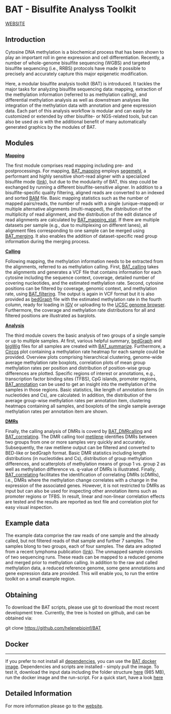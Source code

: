 # BAT - Bisulfite Analyss Toolkit

[WEBSITE](http://www.bioinf.uni-leipzig.de/Software/BAT/)

## Introduction

Cytosine DNA methylation is a biochemical process that has been shown
to play an important roll in gene expression and cell
differentiation. Recently, a number of whole-genome bisulfite
sequencing (WGBS) and targeted bisulfite sequencing (i.e., RRBS)
protocols have made it possible to precisely and accurately capture
this major epigenetic modification.

Here, a modular bisulfite analysis toolkit (BAT) is introduced. It
tackles the major tasks for analyzing bisulfite sequencing data:
mapping, extraction of the methylation information (referred to as
methylation calling), and differential methylation analysis as well as
downstream analyses like integration of the methylation data with
annotation and gene expression data. Each part of this analysis
workflow is modular and can easily be customized or extended by other
bisulfite- or NGS-related tools, but can also be used *as is* with the
additional benefit of many automatically generated graphics by the
modules of BAT.


## Modules
[**Mapping**](http://www.bioinf.uni-leipzig.de/Software/BAT/mapping)

The first module comprises read mapping including pre- and
postprocessings. For mapping, [BAT_mapping](http://www.bioinf.uni-leipzig.de/Software/BAT/mapping.md#mapping)
employs
[segemehl](http://www.bioinf.uni-leipzig.de/Software/segemehl/), a
performant and highly sensitive short-read aligner with a specialized
bisulfite mode
([link](http://bioinformatics.oxfordjournals.org/content/28/13/1698.long)),
but due to the modularity of BAT, this step could be exchanged by
running a different bisulfite-sensitive aligner. In addition to a
bisulfite-specific quality filtering, aligned reads are converted to
an indexed and sorted
[BAM](https://samtools.github.io/hts-specs/SAMv1.pdf) file. Basic
mapping statistics such as the number of mapped pairs/reads, the
number of reads with a single (unique-mapped) or multiple alternative
alignments (multi-mapped), the distribution of the multiplicity of
read alignment, and the distribution of the edit distance of read
alignments are calculated by
[BAT_mapping_stat](http://www.bioinf.uni-leipzig.de/Software/BAT/mapping.md#statistics). If there are multiple
datasets per sample (e.g., due to multiplexing on different lanes),
all alignment files corresponding to one sample can be merged using
[BAT_merging](http://www.bioinf.uni-leipzig.de/Software/BAT/mapping.md#merging). It also enables the addition of
dataset-specific read group information during the merging process.

[**Calling**](http://www.bioinf.uni-leipzig.de/Software/BAT/calling)

Following mapping, the methylation information needs to be extracted
from the alignments, referred to as methylation calling. First,
[BAT_calling](http://www.bioinf.uni-leipzig.de/Software/BAT/calling.md#calling) takes the alignments and generates
a VCF file that contains information for each cytosine including the
sequence context, coverage, detailed number of covering nucleotides,
and the estimated methylation rate.  Second, cytosine positions can be
filtered by coverage, genomic context, and methylation rate, using
[BAT_filtering](http://www.bioinf.uni-leipzig.de/Software/BAT/calling.md#filtering). The output is again in VCF
format but it is also provided as
[bedGraph](http://genome.ucsc.edu/FAQ/FAQformat.html#format1.8) file
with the estimated methylation rate in the fourth column, ready for
loading in [IGV](https://www.broadinstitute.org/igv/) or uploading to
the [UCSC genome browser](https://genome.ucsc.edu). Furthermore, the
coverage and methylation rate distributions for all and filtered
positions are illustrated as barplots.

[**Analysis**](http://www.bioinf.uni-leipzig.de/Software/BAT/analysis)

The third module covers the basic analysis of two
groups of a single sample or up to multiple samples. At first, various
helpful summary,
[bedGraph](http://genome.ucsc.edu/FAQ/FAQformat.html#format1.8) and
[bigWig](https://genome.ucsc.edu/goldenpath/help/bigWig.html) files
for all samples are created with
[BAT_summarize](http://www.bioinf.uni-leipzig.de/Software/BAT/analysis.md#summarize). Furthermore, a
[Circos](http://circos.ca) plot containing a methylation rate heatmap
for each sample could be provided. Overview plots comprising
hierarchical clustering, genome-wide average methylation rate
boxplots, correlation plots of mean group methylation rates per
position and distribution of position-wise group differences are
plotted.  Specific regions of interest or annotations, e.g.,
transcription factor binding sites (TFBS), CpG islands, promoter
regions, [BAT_annotation](http://www.bioinf.uni-leipzig.de/Software/BAT/analysis.md#annotation) can be used to get
an insight into the methylation of the samples in those regions. Basic
statistics, like length of annotation items (in nucleotides and Cs),
are calculated. In addition, the distribution of the average
group-wise methylation rates per annotation item, clustering heatmaps
containing all samples, and boxplots of the single sample average
methylation rates per annotation item are shown.

[**DMRs**](http://www.bioinf.uni-leipzig.de/Software/BAT/dmrs)

Finally, the calling analysis of DMRs is coverd by
[BAT_DMRcalling](http://www.bioinf.uni-leipzig.de/Software/BAT/dmrs.md#calling) and
[BAT_correlating](http://www.bioinf.uni-leipzig.de/Software/BAT/dmrs.md#correlating). The DMR calling tool
[metilene](http://www.bioinf.uni-leipzig.de/Software/metilene/)
identifies DMRs between two groups from one or more samples very
quickly and accurately. Subsequently, the raw metilene output can be
filtered and converted to BED-like or bedGraph format. Basic DMR
statistics including length distributions (in nucleotides and Cs),
distribution of group methylation differences, and scatterplots of
methylation means of group 1 vs. group 2 as well as methylation
difference vs. q-value of DMRs is illustrated. Finally,
[BAT_correlating](http://www.bioinf.uni-leipzig.de/Software/BAT/dmrs.md#correlating) facilitates the identification
of correlating DMRs (cDMRs), i.e., DMRs where the methylation change
correlates with a change in the expression of the associated
genes. However, it is not restricted to DMRs as input but can also be
used for inspecting other annotation items such as promoter regions or
TFBS. In result, linear and non-linear correlation effects are tested
and the results are reported as text file and correlation plot for
easy visual inspection.


## Example data

The example data comprise the raw reads of one sample and the already
called, but not filtered reads of that sample and further 7
samples. The samples blong to two groups, each of four samples. The
data are adopted from a recent lymphoma publication
([link](http://www.nature.com/ng/journal/v47/n11/full/ng.3413.html)). The
unmapped sample consists of two sequencing runs. These reads can be
mapped to a reduced genome and merged prior to methylation calling. In
addition to the raw and called methylation data, a reduced reference
genome, some gene annotations and gene expression data are
provided. This will enable you, to run the entire toolkit on a
small example region.


## Obtaining
To download the BAT scripts, please use git to download the most recent development tree. Currently, the tree is hosted on github, and can be obtained via:

git clone https://github.com/helenebioinf/BAT


## Docker
------------
If you prefer to not install all [dependencies](http://www.bioinf.uni-leipzig.de/Software/BAT/install), you can use the [BAT docker image](http://www.bioinf.uni-leipzig.de/Software/BAT/install.md/#docker). 
Dependencies and scripts are installed - simply pull the image. To test it, download 
the input data including the folder structure [here](http://www.bioinf.uni-leipzig.de/Software/BAT/BAT_example_structure.tar.gz) 
(985 MB), run the docker image and the run-script. For a quick start, have a look 
[here](http://www.bioinf.uni-leipzig.de/Software/BAT/install.md/#docker)


## Detailed Information
For more information please go to the [website](http://www.bioinf.uni-leipzig.de/Software/BAT).
